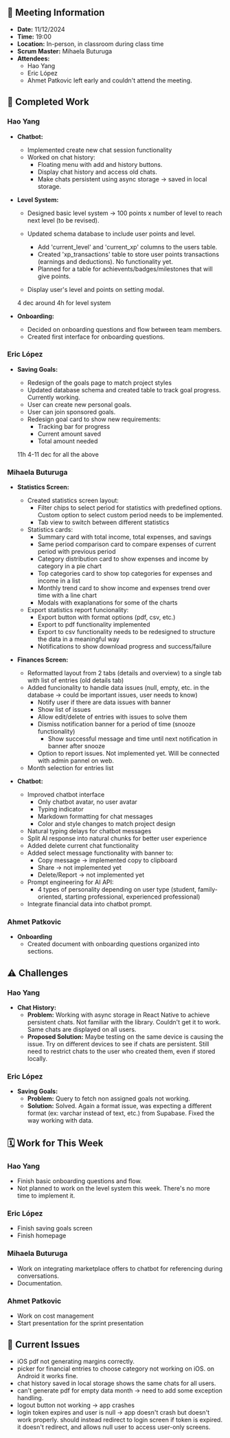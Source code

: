 
## 📅 Meeting Information

- **Date:** 11/12/2024
- **Time:** 19:00
- **Location:** In-person, in classroom during class time
- **Scrum Master:** Mihaela Buturuga
- **Attendees:**
    - Hao Yang
    - Eric López
    - Ahmet Patkovic left early and couldn't attend the meeting.

## 📝 Completed Work

### Hao Yang
- **Chatbot:**
    - Implemented create new chat session functionality
    - Worked on chat history: 
        - Floating menu with add and history buttons.
        - Display chat history and access old chats.
        - Make chats persistent using async storage -> saved in local storage.

- **Level System:**
    - Designed basic level system -> 100 points x number of level to reach next level (to be revised).
    - Updated schema database to include user points and level.
        - Add 'current_level' and 'current_xp' columns to the users table.
        - Created 'xp_transactions' table to store user points transactions (earnings and deductions). No functionality yet.
        - Planned for a table for achievents/badges/milestones that will give points.

    - Display user's level and points on setting modal.

    4 dec around 4h for level system

- **Onboarding:**
    - Decided on onboarding questions and flow between team members.
    - Created first interface for onboarding questions.

### Eric López
- **Saving Goals:**
    - Redesign of the goals page to match project styles
    - Updated database schema and created table to track goal progress. Currently working.
    - User can create new personal goals.
    - User can join sponsored goals.
    - Redesign goal card to show new requirements:
        - Tracking bar for progress
        - Current amount saved
        - Total amount needed
     
    11h 4-11 dec for all the above


### Mihaela Buturuga

- **Statistics Screen:**
    - Created statistics screen layout:
        - Filter chips to select period for statistics with predefined options. Custom option to select custom period needs to be implemented.
        - Tab view to switch between different statistics
    - Statistics cards:
        - Summary card with total income, total expenses, and savings
        - Same period comparison card to compare expenses of current period with previous period
        - Category distribution card to show expenses and income by category in a pie chart
        - Top categories card to show top categories for expenses and income in a list
        - Monthly trend card to show income and expenses trend over time with a line chart
        - Modals with exaplanations for some of the charts
    - Export statistics report funcionality:
        - Export button with format options (pdf, csv, etc.)
        - Export to pdf functionality implemented
        - Export to csv functionality needs to be redesigned to structure the data in a meaningful way
        - Notifications to show download progress and success/failure

- **Finances Screen:**
    - Reformatted layout from 2 tabs (details and overview) to a single tab with list of entries (old details tab)
    - Added funcionality to handle data issues (null, empty, etc. in the database -> could be important issues, user needs to know)
        - Notify user if there are data issues with banner
        - Show list of issues
        - Allow edit/delete of entries with issues to solve them
        - Dismiss notification banner for a period of time (snooze functionality)
            - Show successful message and time until next notification in banner after snooze
        - Option to report issues. Not implemented yet. Will be connected with admin pannel on web.
    - Month selection for entries list

- **Chatbot:**
    - Improved chatbot interface
        - Only chatbot avatar, no user avatar
        - Typing indicator
        - Markdown formatting for chat messages
        - Color and style changes to match project design
    - Natural typing delays for chatbot messages
    - Split AI response into natural chunks for better user experience
    - Added delete current chat functionality
    - Added select message functionality with banner to:
        - Copy message -> implemented copy to clipboard
        - Share -> not implemented yet
        - Delete/Report -> not implemented yet
    - Prompt engineering for AI API:
        - 4 types of personality depending on user type (student, family-oriented, starting professional, experienced professional)
    - Integrate financial data into chatbot prompt.

### Ahmet Patkovic
- **Onboarding**
    - Created document with onboarding questions organized into sections.


## ⚠️ Challenges 
### Hao Yang
- **Chat History:**
    - **Problem:** Working with async storage in React Native to achieve persistent chats. Not familiar with the library. Couldn't get it to work. Same chats are displayed on all users.
    - **Proposed Solution:** Maybe testing on the same device is causing the issue. Try on different devices to see if chats are persistent. Still need to restrict chats to the user who created them, even if stored locally.

### Eric López
- **Saving Goals:**
    - **Problem:** Query to fetch non assigned goals not working.
    - **Solution:** Solved. Again a format issue, was expecting a different format (ex: varchar instead of text, etc.) from Supabase. Fixed the way working with data.

## 🗓️ Work for This Week

### Hao Yang
- Finish basic onboarding questions and flow.
- Not planned to work on the level system this week. There's no more time to implement it.

### Eric López
- Finish saving goals screen
- Finish homepage

### Mihaela Buturuga
- Work on integrating marketplace offers to chatbot for referencing during conversations.
- Documentation.

### Ahmet Patkovic
- Work on cost management
- Start presentation for the sprint presentation


## 🐞 Current Issues
- iOS pdf not generating margins correctly.
- picker for financial entries to choose category not working on iOS. on Android it works fine.
- chat history saved in local storage shows the same chats for all users.
- can't generate pdf for empty data month -> need to add some exception handling.
- logout button not working -> app crashes
- login token expires and user is null -> app doesn't crash but doesn't work properly. should instead redirect to login screen if token is expired. it doesn't redirect, and allows null user to access user-only screens.
